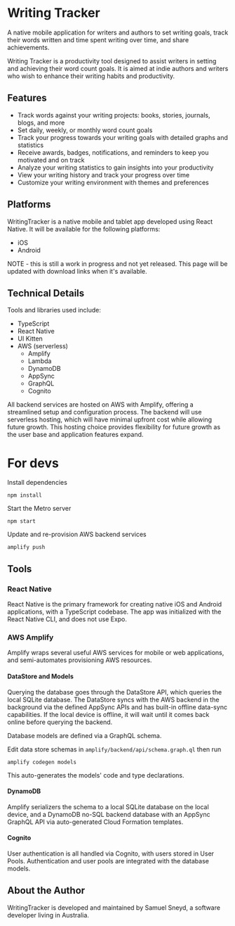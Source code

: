 # Writing Tracker

A native mobile application for writers and authors to set writing goals, track their words written and time spent
writing over time, and share achievements.

Writing Tracker is a productivity tool designed to assist writers in setting and achieving their word count goals.
It is aimed at indie authors and writers who wish to enhance their writing habits and productivity.

## Features

- Track words against your writing projects: books, stories, journals, blogs, and more
- Set daily, weekly, or monthly word count goals
- Track your progress towards your writing goals with detailed graphs and statistics
- Receive awards, badges, notifications, and reminders to keep you motivated and on track
- Analyze your writing statistics to gain insights into your productivity
- View your writing history and track your progress over time
- Customize your writing environment with themes and preferences

## Platforms

WritingTracker is a native mobile and tablet app developed using React Native.
It will be available for the following platforms:

- iOS
- Android

NOTE - this is still a work in progress and not yet released.
This page will be updated with download links when it's available.

## Technical Details

Tools and libraries used include:

- TypeScript
- React Native
- UI Kitten
- AWS (serverless)
    - Amplify
    - Lambda
    - DynamoDB
    - AppSync
    - GraphQL
    - Cognito

All backend services are hosted on AWS with Amplify, offering a streamlined setup and configuration process.
The backend will use serverless hosting, which will have minimal upfront cost while allowing future growth.
This hosting choice provides flexibility for future growth as the user base and application features expand.

# For devs

Install dependencies

    npm install

Start the Metro server

    npm start

Update and re-provision AWS backend services

    amplify push

## Tools

### React Native

React Native is the primary framework for creating native iOS and Android applications, with a TypeScript codebase.
The app was initialized with the React Native CLI, and does not use Expo.

### AWS Amplify

Amplify wraps several useful AWS services for mobile or web applications, and semi-automates provisioning AWS resources.

#### DataStore and Models

Querying the database goes through the DataStore API, which queries the local SQLite database.
The DataStore syncs with the AWS backend in the background via the defined AppSync APIs and has built-in offline
data-sync capabilities.
If the local device is offline, it will wait until it comes back online before querying the backend.

Database models are defined via a GraphQL schema.

Edit data store schemas in `amplify/backend/api/schema.graph.ql` then run

    amplify codegen models

This auto-generates the models' code and type declarations.

#### DynamoDB

Amplify serializers the schema to a local SQLite database on the local device, and a DynamoDB no-SQL backend database
with an AppSync GraphQL API via auto-generated Cloud Formation templates.

#### Cognito

User authentication is all handled via Cognito, with users stored in User Pools.
Authentication and user pools are integrated with the database models.

## About the Author

WritingTracker is developed and maintained by Samuel Sneyd, a software developer living in Australia.
